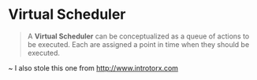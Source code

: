 # Virtual Scheduler

> A **Virtual Scheduler** can be conceptualized as a queue of actions to be executed. Each are assigned a point in time when they should be executed.

~ I also stole this one from http://www.introtorx.com
